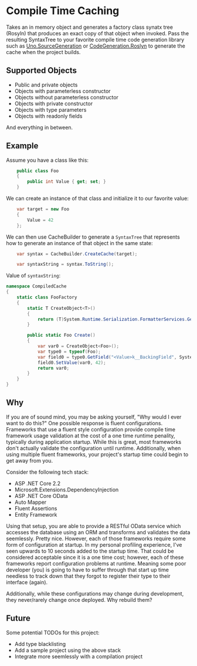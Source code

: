 # Compile Time Caching
Takes an in memory object and generates a factory class synatx tree (Rosyln) that produces an exact copy of that object when invoked. Pass the resulting SyntaxTree to your favorite compile time code generation library such as [Uno.SourceGeneration](https://github.com/unoplatform/Uno.SourceGeneration) or [CodeGeneration.Roslyn](https://github.com/AArnott/CodeGeneration.Roslyn) to generate the cache when the project builds.

## Supported Objects
* Public and private objects
* Objects with parameterless constructor
* Objects without parameterless constructor
* Objects with private constructor
* Objects with type parameters
* Objects with readonly fields

And everything in between.

## Example
Assume you have a class like this:

```csharp
    public class Foo
    {
        public int Value { get; set; }
    }
```

We can create an instance of that class and initialize it to our favorite value:
```csharp
    var target = new Foo
    {
        Value = 42
    };
```

We can then use CacheBuilder to generate a ```SyntaxTree``` that represents how to generate an instance of that object in the same state:
```csharp
    var syntax = CacheBuilder.CreateCache(target);

    var syntaxString = syntax.ToString();
```

Value of ```syntaxString```:
```csharp
namespace CompiledCache
{
    static class FooFactory
    {
        static T CreateObject<T>()
        {
            return (T)System.Runtime.Serialization.FormatterServices.GetUninitializedObject(typeof(T));
        }

        public static Foo Create()
        {
            var var0 = CreateObject<Foo>();
            var type0 = typeof(Foo);
            var field0 = type0.GetField("<Value>k__BackingField", System.Reflection.BindingFlags.Public | System.Reflection.BindingFlags.NonPublic | System.Reflection.BindingFlags.Instance);
            field0.SetValue(var0, 42);
            return var0;
        }
    }
}
```

## Why
If you are of sound mind, you may be asking yourself, "Why would I ever want to do this?" One possible response is fluent configurations. Frameworks that use a fluent style configuration provide compile time framework usage validation at the cost of a one time runtime penality, typically during application startup. While this is great, most frameworks don't actually validate the configuration until runtime. Additionally, when using multiple fluent frameworks, your project's startup time could begin to get away from you. 

Consider the following tech stack:
* ASP .NET Core 2.2
* Microsoft.Extensions.DependencyInjection
* ASP .NET Core OData
* Auto Mapper
* Fluent Assertions
* Entity Framework

Using that setup, you are able to provide a RESTful OData service which accesses the database using an ORM and transforms and validates the data seemlessly. Pretty nice. However, each of those frameworks require some form of configuration at startup. In my personal profiling experience, I've seen upwards to 10 seconds added to the startup time. That could be considered acceptable since it is a one time cost; however, each of these frameworks report configuration problems at runtime. Meaning some poor developer (you) is going to have to suffer through that start up time needless to track down that they forgot to register their type to their interface (again).

Additionally, while these configurations may change during development, they never/rarely change once deployed. Why rebuild them?

## Future
Some potential TODOs for this project:
* Add type blacklisting
* Add a sample project using the above stack
* Integrate more seemlessly with a compilation project


